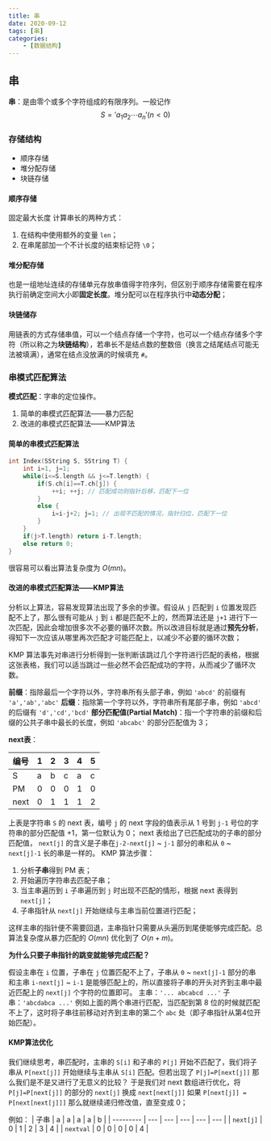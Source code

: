 ```yaml
---
title: 串
date: 2020-09-12
tags: [串]
categories: 
    - [数据结构]
---
```


## 串

**串**：是由零个或多个字符组成的有限序列。一般记作
$$
S = 'a_1 a_2 \cdots a_n'(n \lt 0)
$$

### 存储结构

* 顺序存储
* 堆分配存储
* 块链存储

#### 顺序存储

固定最大长度
计算串长的两种方式：

1. 在结构中使用额外的变量 `len`；
2. 在串尾部加一个不计长度的结束标记符 `\0`；

#### 堆分配存储

也是一组地址连续的存储单元存放串值得字符序列，但区别于顺序存储需要在程序执行前确定空间大小即**固定长度**。堆分配可以在程序执行中**动态分配**；

#### 块链储存

用链表的方式存储串值，可以一个结点存储一个字符，也可以一个结点存储多个字符（所以称之为**块链结构**），若串长不是结点数的整数倍（换言之结尾结点可能无法被填满），通常在结点没放满的时候填充 `#`。

### 串模式匹配算法

**模式匹配**：字串的定位操作。

1. 简单的串模式匹配算法——暴力匹配
2. 改进的串模式匹配算法——KMP算法

#### 简单的串模式匹配算法

```C++
int Index(SString S, SString T) {
    int i=1, j=1;
    while(i<=S.length && j<=T.length) {
        if(S.ch[i]==T.ch[j]) {
            ++i; ++j; // 匹配成功则指针后移，匹配下一位
        }
        else {
            i=i-j+2; j=1; // 出现不匹配的情况，指针归位，匹配下一位
        }
    }
    if(j>T.length) return i-T.length;
    else return 0;
}
```

很容易可以看出算法复杂度为 $O(mn)$。

#### 改进的串模式匹配算法——KMP算法

分析以上算法，容易发现算法出现了多余的步骤。假设从 `j` 匹配到 `i` 位置发现匹配不上了，那么很有可能从 `j` 到 `i` 都是匹配不上的，然而算法还是 `j+1` 进行下一次匹配，因此会增加很多次不必要的循环次数。所以改进目标就是通过**预先分析**，得知下一次应该从哪里再次匹配才可能匹配上，以减少不必要的循环次数；

KMP 算法事先对串进行分析得到一张判断该跳过几个字符进行匹配的表格，根据这张表格，我们可以适当跳过一些必然不会匹配成功的字符，从而减少了循环次数。

**前缀**：指除最后一个字符以外，字符串所有头部子串，例如 `'abcd'` 的前缀有 `'a','ab','abc'`
**后缀**：指除第一个字符以外，字符串所有尾部子串，例如 `'abcd'` 的后缀有 `'d','cd','bcd'`
**部分匹配值(Partial Match)**：指一个字符串的前缀和后缀的公共子串中最长的长度，例如 `'abcabc'` 的部分匹配值为 3；

**next表**：

| 编号 | 1   | 2   | 3   | 4   | 5   |
| ---- | --- | --- | --- | --- | --- |
| S    | a   | b   | c   | a   | c   |
| PM   | 0   | 0   | 0   | 1   | 0   |
| next | 0   | 1   | 1   | 1   | 2   |

上表是字符串 `S` 的 next 表，编号 `j` 的 next 字段的值表示从 1 号到 `j-1` 号位的字符串的部分匹配值 +1，第一位默认为 0；
next 表给出了已匹配成功的子串的部分匹配值， `next[j]` 的含义是子串在`j-2-next[j]` ~ `j-1` 部分的串和从 `0` ~ `next[j]-1` 长的串是一样的。
KMP 算法步骤：

1. 分析**子串**得到 PM 表；
2. 开始遍历字符串去匹配子串；
3. 当主串遍历到 `i` 子串遍历到 `j` 时出现不匹配的情形，根据 next 表得到 `next[j]`；
4. 子串指针从 `next[j]` 开始继续与主串当前位置进行匹配；

这样主串的指针便不需要回退，主串指针只需要从头遍历到尾便能够完成匹配。总算法复杂度从暴力匹配的 $O(mn)$ 优化到了 $O(n+m)$。

**为什么只要子串指针的跳变就能够完成匹配？**

假设主串在 `i` 位置，子串在 `j` 位置匹配不上了，子串从 `0` ~ `next[j]-1` 部分的串和主串 `i-next[j]` ~ `i-1` 是能够匹配上的，所以直接将子串的开头对齐到主串中最近匹配上的 `next[j]` 个字符的位置即可。
主串：`'... abcabcd ...'`
子串：`'abcdabca ...'`
例如上面的两个串进行匹配，当匹配到第 8 位的时候就匹配不上了，这时将子串往前移动对齐到主串的第二个 `abc` 处（即子串指针从第4位开始匹配）。

#### KMP算法优化

我们继续思考，串匹配时，主串的 `S[i]` 和子串的 `P[j]` 开始不匹配了，我们将子串从 `P[next[j]]` 开始继续与主串从 `S[i]` 匹配。但若出现了 `P[j]=P[next[j]]` 那么我们是不是又进行了无意义的比较？
于是我们对 next 数组进行优化，将 `P[j]=P[next[j]]` 的部分的 `next[j]` 换成 `next[next[j]]` 如果 `P[next[j]] = P[next[next[j]]]` 那么就继续递归修改值，直至变成 0；

例如：
| 子串      | a   | a   | a   | a   | b   |
| --------- | --- | --- | --- | --- | --- |
| `next[j]` | 0   | 1   | 2   | 3   | 4   |
| `nextval` | 0   | 0   | 0   | 0   | 4   |
